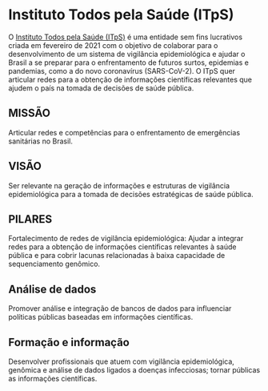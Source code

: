 # Instituto Todos pela Saúde (ITpS)

O [Instituto Todos pela Saúde (ITpS)](http://www.itps.org.br) é uma entidade sem fins lucrativos criada em fevereiro de 2021
com o objetivo de colaborar para o desenvolvimento de um sistema de vigilância epidemiológica e ajudar o Brasil a se preparar para o enfrentamento de futuros surtos, 
epidemias e pandemias, como a do novo coronavírus (SARS-CoV-2). 
O ITpS quer articular redes para a obtenção de informações científicas relevantes que ajudem o país na tomada de decisões de saúde pública.

## **MISSÃO**
Articular redes e competências para o enfrentamento de emergências sanitárias no Brasil.


## **VISÃO**
Ser relevante na geração de informações e estruturas de vigilância epidemiológica para a tomada de decisões estratégicas de saúde pública.


## **PILARES**
Fortalecimento de redes de vigilância epidemiológica: 
Ajudar a integrar redes para a obtenção de informações científicas relevantes à saúde pública e 
para cobrir lacunas relacionadas à baixa capacidade de sequenciamento genômico.


## **Análise de dados**
Promover análise e integração de bancos de dados para influenciar políticas públicas baseadas em informações científicas. 


## **Formação e informação**
Desenvolver profissionais que atuem com vigilância epidemiológica, 
genômica e análise de dados ligados a doenças infecciosas; tornar públicas as informações científicas.
